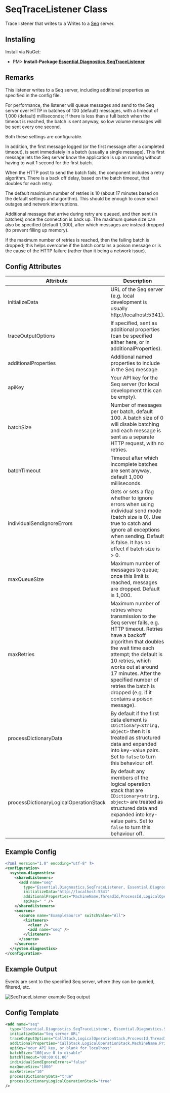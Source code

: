 # SeqTraceListener Class

Trace listener that writes to a Writes to a [Seq](https://getseq.net/) server.

## Installing

Install via NuGet:

* PM> **Install-Package [Essential.Diagnostics.SeqTraceListener](http://www.nuget.org/packages/Essential.Diagnostics.SeqTraceListener)**

## Remarks

This listener writes to a Seq server, including additional properties as specified in the config file.

For performance, the listener will queue messages and send to the Seq server over HTTP in batches of 100 (default) messages, with a timeout of 1,000 (default) milliseconds; if there is less than a full batch when the timeout is reached, the batch is sent anyway, so low volume messages will be sent every one second.

Both these settings are configurable.

In addition, the first message logged (or the first message after a completed timeout), is sent immediately in a batch (usually a single message). This first message lets the Seq server know the application is up an running without having to wait 1 second for the first batch.

When the HTTP post to send the batch fails, the component includes a retry algorithm. There is a back off delay, based on the batch timeout, that doubles for each retry. 

The default maximium number of retries is 10 (about 17 minutes based on the default settings and algorithm). This should be enough to cover small outages and network interruptions. 

Additional message that arrive during retry are queued, and then sent (in batches) once the connection is back up. The maximum queue size can also be specified (default 1,000), after which messages are instead dropped (to prevent filling up memory).

If the maximum number of retries is reached, then the failing batch is dropped; this helps overcome if the batch contains a poison message or is the cause of the HTTP failure (rather than it being a network issue).

## Config Attributes

| Attribute | Description |
| --------- | ----------- |
| initializeData | URL of the Seq server (e.g. local development is usually http://localhost:5341). |
| traceOutputOptions | If specified, sent as additional properties (can be specified either here, or in additionalProperties). |
| additionalProperties | Additional named properties to include in the Seq message. |
| apiKey | Your API key for the Seq server (for local development this can be empty). |
| batchSize | Number of messages per batch, default 100. A batch size of 0 will disable batching and each message is sent as a separate HTTP request, with no retries. |
| batchTimeout | Timeout after which incomplete batches are sent anyway, default 1,000 milliseconds. |
| individualSendIgnoreErrors | Gets or sets a flag whether to ignore errors when using individual send mode (batch size is 0). Use true to catch and ignore all exceptions when sending. Default is false. It has no effect if batch size is > 0. |
| maxQueueSize | Maximum number of messages to queue; once this limit is reached, messages are dropped. Default is 1,000. |
| maxRetries | Maximum number of retries where transmission to the Seq server fails, e.g. HTTP timeout. Retries have a backoff algorithm that doubles the wait time each attempt; the default is 10 retries, which works out at around 17 minutes. After the specified number of retries the batch is dropped (e.g. if it contains a poison message). |
| processDictionaryData | By default if the first data element is `IDictionary<string, object>` then it is treated as structured data and expanded into key-value pairs. Set to `false` to turn this behaviour off. |
| processDictionaryLogicalOperationStack | By default any members of the logical operation stack that are `IDictionary<string, object>` are treated as structured data and expanded into key-value pairs. Set to `false` to turn this behaviour off. |

## Example Config

```xml
<?xml version="1.0" encoding="utf-8" ?>
<configuration>
  <system.diagnostics>
    <sharedListeners>
      <add name="seq" 
        type="Essential.Diagnostics.SeqTraceListener, Essential.Diagnostics.SeqTraceListener" 
        initializeData="http://localhost:5341" 
        additionalProperties="MachineName,ThreadId,ProcessId,LogicalOperationStack" 
        apiKey=" " />
    </sharedListeners>
    <sources>
      <source name="ExampleSource" switchValue="All">
        <listeners>
          <clear />
          <add name="seq" />
        </listeners>
      </source>
    </sources>
  </system.diagnostics>
</configuration>
```

## Example Output

Events are sent to the specified Seq server, where they can be queried, filtered, etc.

![SeqTraceListener example Seq output](../images/SeqTraceListener_SeqTraceListener800.png)

## Config Template

```xml
<add name="seq"
  type="Essential.Diagnostics.SeqTraceListener, Essential.Diagnostics.SeqTraceListener" 
  initializeData="Seq server URL"
  traceOutputOptions="CallStack,LogicalOperationStack,ProcessId,ThreadId,User"
  additionalProperties="CallStack,LogicalOperationStack,MachineName,PrincipalName,ProcessId,ThreadId,User"
  apiKey="your API key, or blank for localhost"
  batchSize="100|use 0 to disable"
  batchTimeout="00:00:01.00"
  individualSendIgnoreErrors="false"
  maxQueueSize="1000"
  maxRetries="10" 
  processDictionaryData="true"
  processDictionaryLogicalOperationStack="true"
/>
```
